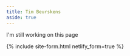 ```yaml
---
title: Tim Beurskens
aside: true
---
```


I'm still working on this page

{% include site-form.html netlify_form=true %}